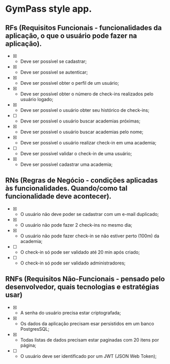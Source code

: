 # GymPass style app.

## RFs (Requisitos Funcionais - funcionalidades da aplicação, o que o usuário pode fazer na aplicação).

- [X] - Deve ser possível se cadastrar;
- [X] - Deve ser possível se autenticar;
- [X] - Deve ser possível obter o perfil de um usuário;
- [X] - Deve ser possível obter o número de check-ins realizados pelo usuário logado;
- [X] - Deve ser possível o usuário obter seu histórico de check-ins;
- [ ] - Deve ser possível o usuário buscar academias próximas;
- [X] - Deve ser possível o usuário buscar academias pelo nome;
- [X] - Deve ser possível o usuário realizar check-in em uma academia;
- [ ] - Deve ser possível validar o check-in de uma usuário;
- [X] - Deve ser possível cadastrar uma academia;
 

## RNs (Regras de Negócio - condições aplicadas às funcionalidades. Quando/como tal funcionalidade deve acontecer).

- [X] - O usuário não deve poder se cadastrar com um e-mail duplicado;
- [X] - O usuário não pode fazer 2 check-ins no mesmo dia;
- [X] - O usuário não pode fazer check-in se não estiver perto (100m) da academia;
- [ ] - O check-in só pode ser validado até 20 min após criado;
- [ ] - O check-in só pode ser validado administradores;


## RNFs (Requisitos Não-Funcionais - pensado pelo desenvolvedor, quais tecnologias e estratégias usar)

- [X] - A senha do usuário precisa estar criptografada;
- [X] - Os dados da aplicação precisam esar persistidos em um banco PostgresSQL;
- [X] - Todas listas de dados precisam estar paginadas com 20 itens por página;
- [ ] - O usuário deve ser identificado por um JWT (JSON Web Token);